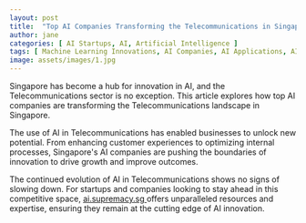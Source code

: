 ```yaml
---
layout: post
title:  "Top AI Companies Transforming the Telecommunications in Singapore"
author: jane
categories: [ AI Startups, AI, Artificial Intelligence ]
tags: [ Machine Learning Innovations, AI Companies, AI Applications, AI Use Cases ]
image: assets/images/1.jpg
---
```


Singapore has become a hub for innovation in AI, and the Telecommunications sector is no exception. This article explores how top AI companies are transforming the Telecommunications landscape in Singapore.

The use of AI in Telecommunications has enabled businesses to unlock new potential. From enhancing customer experiences to optimizing internal processes, Singapore's AI companies are pushing the boundaries of innovation to drive growth and improve outcomes.

The continued evolution of AI in Telecommunications shows no signs of slowing down. For startups and companies looking to stay ahead in this competitive space, <a href="https://ai.supremacy.sg" target="_blank"> ai.supremacy.sg </a> offers unparalleled resources and expertise, ensuring they remain at the cutting edge of AI innovation.
